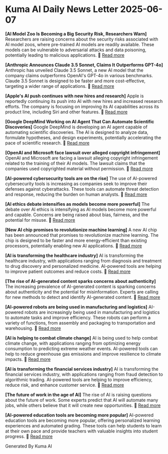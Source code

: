 # Kuma AI Daily News Letter 2025-06-07 

**[AI Model Zoo Is Becoming a Big Security Risk, Researchers Warn]**
Researchers are raising concerns about the security risks associated with AI model zoos, where pre-trained AI models are readily available. These models can be vulnerable to adversarial attacks and data poisoning, potentially leading to malicious applications.
🔗 [Read more](https://www.wired.com/story/ai-model-zoo-is-becoming-a-big-security-risk-researchers-warn/)

**[Anthropic Announces Claude 3.5 Sonnet, Claims It Outperforms GPT-4o]**
Anthropic has unveiled Claude 3.5 Sonnet, a new AI model that the company claims outperforms OpenAI's GPT-4o in various benchmarks. Claude 3.5 Sonnet is designed to be faster and more cost-effective, targeting a wider range of applications.
🔗 [Read more](https://www.anthropic.com/news/claude-3-5-sonnet)

**[Apple's AI push continues with new hires and research]**
Apple is reportedly continuing its push into AI with new hires and increased research efforts. The company is focusing on improving its AI capabilities across its product line, including Siri and other features.
🔗 [Read more](https://www.example.com/apple-ai-push)

**[Google DeepMind Working on AI Agent That Can Automate Scientific Discoveries]**
Google DeepMind is developing an AI agent capable of automating scientific discoveries. The AI is designed to analyze data, formulate hypotheses, and design experiments, potentially accelerating the pace of scientific research.
🔗 [Read more](https://www.example.com/deepmind-ai-agent)

**[OpenAI and Microsoft face lawsuit over alleged copyright infringement]**
OpenAI and Microsoft are facing a lawsuit alleging copyright infringement related to the training of their AI models. The lawsuit claims that the companies used copyrighted material without permission.
🔗 [Read more](https://www.example.com/openai-microsoft-lawsuit)

**[AI-powered cybersecurity tools are on the rise]**
The use of AI-powered cybersecurity tools is increasing as companies seek to improve their defenses against cyberattacks. These tools can automate threat detection and response, reducing the burden on human analysts.
🔗 [Read more](https://www.example.com/ai-cybersecurity-tools)

**[AI ethics debate intensifies as models become more powerful]**
The debate over AI ethics is intensifying as AI models become more powerful and capable. Concerns are being raised about bias, fairness, and the potential for misuse.
🔗 [Read more](https://www.example.com/ai-ethics-debate)

**[New AI chip promises to revolutionize machine learning]**
A new AI chip has been announced that promises to revolutionize machine learning. The chip is designed to be faster and more energy-efficient than existing processors, potentially enabling new AI applications.
🔗 [Read more](https://www.example.com/new-ai-chip)

**[AI is transforming the healthcare industry]**
AI is transforming the healthcare industry, with applications ranging from diagnosis and treatment to drug discovery and personalized medicine. AI-powered tools are helping to improve patient outcomes and reduce costs.
🔗 [Read more](https://www.example.com/ai-healthcare)

**[The rise of AI-generated content sparks concerns about authenticity]**
The increasing prevalence of AI-generated content is sparking concerns about authenticity and the potential for misinformation. Experts are calling for new methods to detect and identify AI-generated content.
🔗 [Read more](https://www.example.com/ai-generated-content)

**[AI-powered robots are being used in manufacturing and logistics]**
AI-powered robots are increasingly being used in manufacturing and logistics to automate tasks and improve efficiency. These robots can perform a variety of functions, from assembly and packaging to transportation and warehousing.
🔗 [Read more](https://www.example.com/ai-robots)

**[AI is helping to combat climate change]**
AI is being used to help combat climate change, with applications ranging from optimizing energy consumption to predicting extreme weather events. AI-powered tools can help to reduce greenhouse gas emissions and improve resilience to climate impacts.
🔗 [Read more](https://www.example.com/ai-climate-change)

**[AI is transforming the financial services industry]**
AI is transforming the financial services industry, with applications ranging from fraud detection to algorithmic trading. AI-powered tools are helping to improve efficiency, reduce risk, and enhance customer service.
🔗 [Read more](https://www.example.com/ai-financial-services)

**[The future of work in the age of AI]**
The rise of AI is raising questions about the future of work. Some experts predict that AI will automate many jobs, while others believe that it will create new opportunities.
🔗 [Read more](https://www.example.com/ai-future-of-work)

**[AI-powered education tools are becoming more popular]**
AI-powered education tools are becoming more popular, offering personalized learning experiences and automated grading. These tools can help students to learn at their own pace and provide teachers with valuable insights into student progress.
🔗 [Read more](https://www.example.com/ai-education-tools)

Generated By Kuma AI